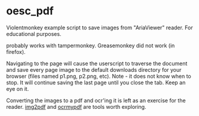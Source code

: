# oesc_pdf

Violentmonkey example script to save images from "AriaViewer" reader.  For educational purposes.

probably works with tampermonkey.  Greasemonkey did not work (in firefox).

Navigating to the page will cause the userscript to traverse the document and save every page image to the default downloads directory for your browser (files named p1.png, p2.png, etc).
Note - it does not know when to stop.  It will continue saving the last page until you close the tab.  Keep an eye on it.


Converting the images to a pdf and ocr'ing it is left as an exercise for the reader.  [img2pdf](https://github.com/myollie/img2pdf) and [ocrmypdf](https://github.com/ocrmypdf/OCRmyPDF) are tools worth exploring.
